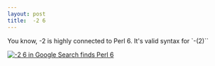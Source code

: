 ```yaml
---
layout: post
title:  -2 6
---
```

You know, -2 is highly connected to Perl 6. It's valid syntax for
`-(2)``

[![-2 6 in Google Search finds Perl 6](26.png)](https://encrypted.google.com/search?hl=en&q=%2D2%206)
